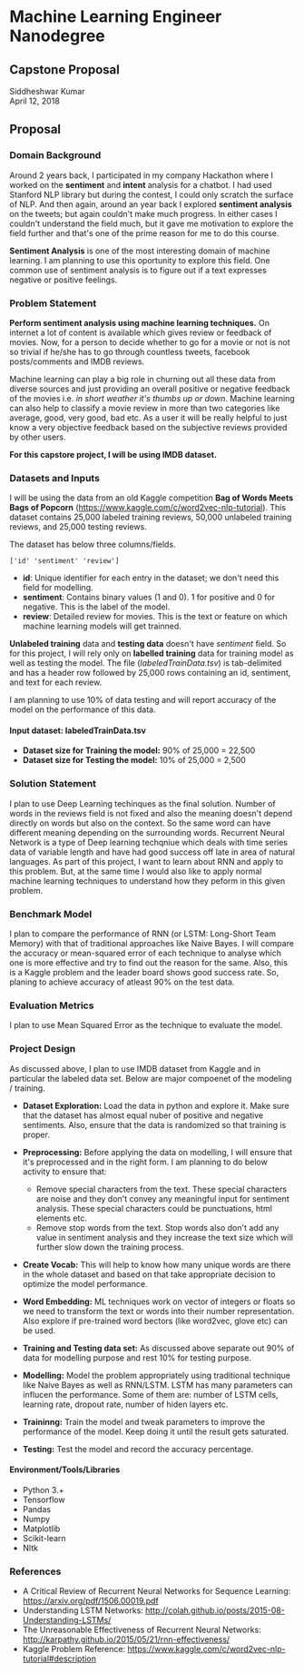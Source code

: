 # Machine Learning Engineer Nanodegree
## Capstone Proposal
Siddheshwar Kumar  
April 12, 2018

## Proposal


### Domain Background

Around 2 years back, I participated in my company Hackathon where I worked on the **sentiment** and **intent** analysis for a chatbot. I had used Stanford NLP library but during the contest, I could only scratch the surface of NLP. And then again, around an year back I explored **sentiment analysis** on the tweets; but again couldn't make much progress. In either cases I couldn't understand the field much, but it gave me motivation to explore the field further and that's one of the prime reason for me to do this course.

**Sentiment Analysis** is one of the most interesting domain of machine learning. I am planning to use this oportunity to explore this field. One common use of sentiment analysis is to figure out if a text expresses negative or positive feelings. 

### Problem Statement

**Perform sentiment analysis using machine learning techniques.** On internet a lot of content is available which gives review or feedback of movies. Now, for a person to decide whether to go for a movie or not is not so trivial if he/she has to go through 
countless tweets, facebook posts/comments and IMDB reviews. 

Machine learning can play a big role in churning out all these data from diverse sources and just providing an overall positive or negative feedback of the movies i.e. *in short weather it's thumbs up or down*. Machine learning can also help to classify a movie review in more than two categories like average, good, very good, bad etc. As a user it will be really helpful to just know a very objective feedback based on the subjective reviews provided by other users.

**For this capstore project, I will be using IMDB dataset.**

### Datasets and Inputs

I will be using the data from an old Kaggle competition **Bag of Words Meets Bags of Popcorn** (https://www.kaggle.com/c/word2vec-nlp-tutorial). This dataset contains 25,000 labeled training reviews, 50,000 unlabeled training reviews, and 25,000 testing reviews. 

The dataset has below three columns/fields.
```
['id' 'sentiment' 'review']
```

- **id**: Unique identifier for each entry in the dataset; we don't need this field for modelling. 
- **sentiment**: Contains binary values (1 and 0). 1 for positive and 0 for negative. This is the label of the model. 
- **review**: Detailed review for movies. This is the text or feature on which machine learning models will get trainned. 

**Unlabeled training** data and **testing data** doesn't have _sentiment_ field. So for this project, I will rely only on **labelled training** data for training model as well as testing the model. The file (*labeledTrainData.tsv*) is tab-delimited and has a header row followed by 25,000 rows containing an id, sentiment, and text for each review.  

I am planning to use 10% of data testing and will report accuracy of the model on the performance of this data.

#### Input dataset: labeledTrainData.tsv
- **Dataset size for Training the model:** 90% of 25,000 = 22,500
- **Dataset size for Testing the model:** 10% of 25,000 = 2,500


### Solution Statement

I plan to use Deep Learning techinques as the final solution. Number of words in the reviews field is not fixed and also the meaning doesn't depend directly on words but also on the context. So the same word can have different meaning depending on the surrounding words. Recurrent Neural Network is a type of Deep learning techqniue which deals with time series data of variable length and have had good success off late in area of natural languages. As part of this project, I want to learn about RNN and apply to this problem. But, at the same time I would also like to apply normal machine learning techniques to understand how they peform in this given problem. 


### Benchmark Model

I plan to compare the performance of RNN (or LSTM: Long-Short Team Memory) with that of traditional approaches like Naive Bayes. I will compare the accuracy or mean-squared error of each technique to analyse which one is more effective and try to find out the reason for the same. Also, this is a Kaggle problem and the leader board shows good success rate. So, planing to achieve accuracy of atleast 90% on the test data. 


### Evaluation Metrics

I plan to use Mean Squared Error as the technique to evaluate the model. 


### Project Design

As discussed above, I plan to use IMDB dataset from Kaggle and in particular the labeled data set. Below are major compoenet of the modeling / training. 

- **Dataset Exploration:** Load the data in python and explore it. Make sure that the dataset has almost equal nuber of positive and negative sentiments. Also, ensure that the data is randomized so that training is proper. 

- **Preprocessing:** Before applying the data on modelling, I will ensure that it's preprocessed and in the right form. I am planning to do below activity to ensure that:
  - Remove special characters from the text. These special characters are noise and they don't convey any meaningful input for sentiment analysis. These special characters could be punctuations, html elements etc. 
  - Remove stop words from the text. Stop words also don't add any value in sentiment analysis and they increase the text size which will further slow down the training process.
 
- **Create Vocab:** This will help to know how many unique words are there in the whole dataset and based on that take appropriate decision to optimize the model performance. 

- **Word Embedding:** ML techniques work on vector of integers or floats so we need to transform the text or words into their number representation. Also explore if pre-trained word bectors (like word2vec, glove etc) can be used.

- **Training and Testing data set:** As discussed above separate out 90% of data for modelling purpose and rest 10% for testing purpose. 

- **Modelling:** Model the problem appropriately using traditional technique like Naive Bayes as well as RNN/LSTM. LSTM has many parameters can influcen the performance. Some of them are: number of LSTM cells, learning rate, dropout rate, number of hiden layers etc. 

- **Traininng:** Train the model and tweak parameters to improve the performance of the model. Keep doing it until the result gets saturated.

- **Testing:** Test the model and record the accuracy percentage. 

#### Environment/Tools/Libraries
- Python 3.+
- Tensorflow
- Pandas
- Numpy
- Matplotlib
- Scikit-learn
- Nltk


### References

- A Critical Review of Recurrent Neural Networks for Sequence Learning: https://arxiv.org/pdf/1506.00019.pdf
- Understanding LSTM Networks: http://colah.github.io/posts/2015-08-Understanding-LSTMs/
- The Unreasonable Effectiveness of Recurrent Neural Networks: http://karpathy.github.io/2015/05/21/rnn-effectiveness/
- Kaggle Problem Reference: https://www.kaggle.com/c/word2vec-nlp-tutorial#description
